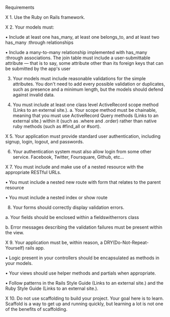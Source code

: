 Requirements

X 1. Use the Ruby on Rails framework.

X 2. Your models must:

• Include at least one has_many, at least one belongs_to, and at least two has_many :through relationships

• Include a many-to-many relationship implemented with has_many :through associations. The join table must include a user-submittable attribute — that is to say, some attribute other than its foreign keys that can be submitted by the app's user

3. Your models must include reasonable validations for the simple attributes. You don't need to add every possible validation or duplicates, such as presence and a minimum length, but the models should defend against invalid data.

4. You must include at least one class level ActiveRecord scope method (Links to an external site.). a. Your scope method must be chainable, meaning that you must use ActiveRecord Query methods (Links to an external site.) within it (such as .where and .order) rather than native ruby methods (such as #find_all or #sort).

X 5. Your application must provide standard user authentication, including signup, login, logout, and passwords.

6. Your authentication system must also allow login from some other service. Facebook, Twitter, Foursquare, Github, etc...

X 7. You must include and make use of a nested resource with the appropriate RESTful URLs.

• You must include a nested new route with form that relates to the parent resource

• You must include a nested index or show route

8. Your forms should correctly display validation errors.

a. Your fields should be enclosed within a fieldswitherrors class

b. Error messages describing the validation failures must be present within the view.

X 9. Your application must be, within reason, a DRY(Do-Not-Repeat-Yourself) rails app.

• Logic present in your controllers should be encapsulated as methods in your models.

• Your views should use helper methods and partials when appropriate.

• Follow patterns in the Rails Style Guide (Links to an external site.) and the Ruby Style Guide (Links to an external site.).

X 10. Do not use scaffolding to build your project. Your goal here is to learn. Scaffold is a way to get up and running quickly, but learning a lot is not one of the benefits of scaffolding.